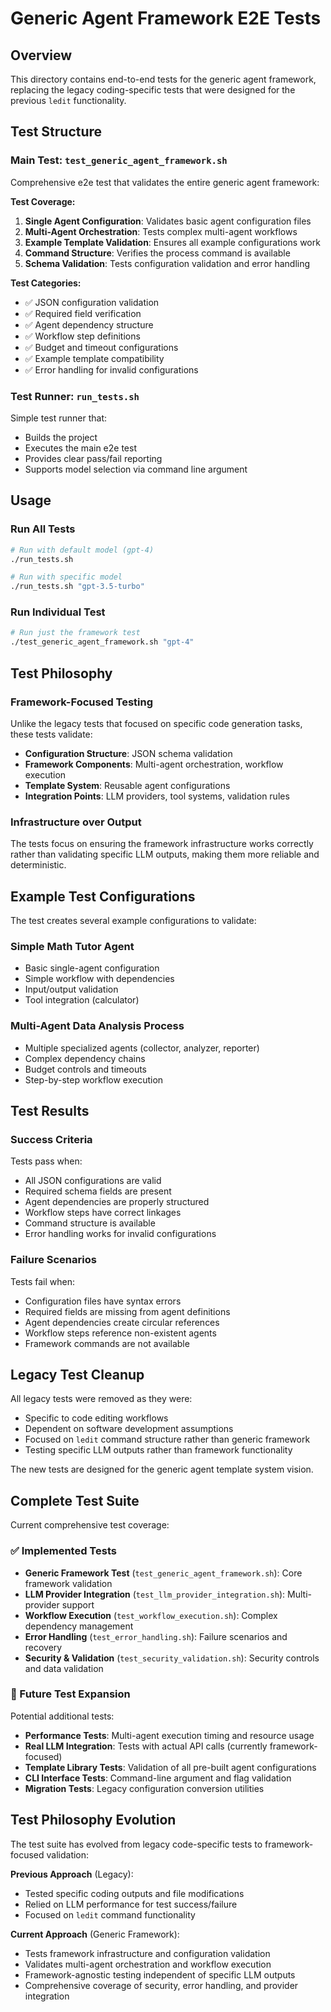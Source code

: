 # Generic Agent Framework E2E Tests

## Overview

This directory contains end-to-end tests for the generic agent framework, replacing the legacy coding-specific tests that were designed for the previous `ledit` functionality.

## Test Structure

### Main Test: `test_generic_agent_framework.sh`

Comprehensive e2e test that validates the entire generic agent framework:

**Test Coverage:**
1. **Single Agent Configuration**: Validates basic agent configuration files
2. **Multi-Agent Orchestration**: Tests complex multi-agent workflows  
3. **Example Template Validation**: Ensures all example configurations work
4. **Command Structure**: Verifies the process command is available
5. **Schema Validation**: Tests configuration validation and error handling

**Test Categories:**
- ✅ JSON configuration validation
- ✅ Required field verification
- ✅ Agent dependency structure
- ✅ Workflow step definitions
- ✅ Budget and timeout configurations
- ✅ Example template compatibility
- ✅ Error handling for invalid configurations

### Test Runner: `run_tests.sh`

Simple test runner that:
- Builds the project
- Executes the main e2e test
- Provides clear pass/fail reporting
- Supports model selection via command line argument

## Usage

### Run All Tests
```bash
# Run with default model (gpt-4)
./run_tests.sh

# Run with specific model
./run_tests.sh "gpt-3.5-turbo"
```

### Run Individual Test
```bash
# Run just the framework test
./test_generic_agent_framework.sh "gpt-4"
```

## Test Philosophy

### Framework-Focused Testing
Unlike the legacy tests that focused on specific code generation tasks, these tests validate:
- **Configuration Structure**: JSON schema validation
- **Framework Components**: Multi-agent orchestration, workflow execution
- **Template System**: Reusable agent configurations
- **Integration Points**: LLM providers, tool systems, validation rules

### Infrastructure over Output
The tests focus on ensuring the framework infrastructure works correctly rather than validating specific LLM outputs, making them more reliable and deterministic.

## Example Test Configurations

The test creates several example configurations to validate:

### Simple Math Tutor Agent
- Basic single-agent configuration
- Simple workflow with dependencies  
- Input/output validation
- Tool integration (calculator)

### Multi-Agent Data Analysis Process
- Multiple specialized agents (collector, analyzer, reporter)
- Complex dependency chains
- Budget controls and timeouts
- Step-by-step workflow execution

## Test Results

### Success Criteria
Tests pass when:
- All JSON configurations are valid
- Required schema fields are present
- Agent dependencies are properly structured
- Workflow steps have correct linkages
- Command structure is available
- Error handling works for invalid configurations

### Failure Scenarios
Tests fail when:
- Configuration files have syntax errors
- Required fields are missing from agent definitions
- Agent dependencies create circular references
- Workflow steps reference non-existent agents
- Framework commands are not available

## Legacy Test Cleanup

All legacy tests were removed as they were:
- Specific to code editing workflows
- Dependent on software development assumptions
- Focused on `ledit` command structure rather than generic framework
- Testing specific LLM outputs rather than framework functionality

The new tests are designed for the generic agent template system vision.

## Complete Test Suite

Current comprehensive test coverage:

### ✅ Implemented Tests
- **Generic Framework Test** (`test_generic_agent_framework.sh`): Core framework validation
- **LLM Provider Integration** (`test_llm_provider_integration.sh`): Multi-provider support  
- **Workflow Execution** (`test_workflow_execution.sh`): Complex dependency management
- **Error Handling** (`test_error_handling.sh`): Failure scenarios and recovery
- **Security & Validation** (`test_security_validation.sh`): Security controls and data validation

### 🚀 Future Test Expansion
Potential additional tests:
- **Performance Tests**: Multi-agent execution timing and resource usage
- **Real LLM Integration**: Tests with actual API calls (currently framework-focused)
- **Template Library Tests**: Validation of all pre-built agent configurations  
- **CLI Interface Tests**: Command-line argument and flag validation
- **Migration Tests**: Legacy configuration conversion utilities

## Test Philosophy Evolution

The test suite has evolved from legacy code-specific tests to framework-focused validation:

**Previous Approach** (Legacy):
- Tested specific coding outputs and file modifications
- Relied on LLM performance for test success/failure
- Focused on `ledit` command functionality

**Current Approach** (Generic Framework):
- Tests framework infrastructure and configuration validation
- Validates multi-agent orchestration and workflow execution
- Framework-agnostic testing independent of specific LLM outputs
- Comprehensive coverage of security, error handling, and provider integration